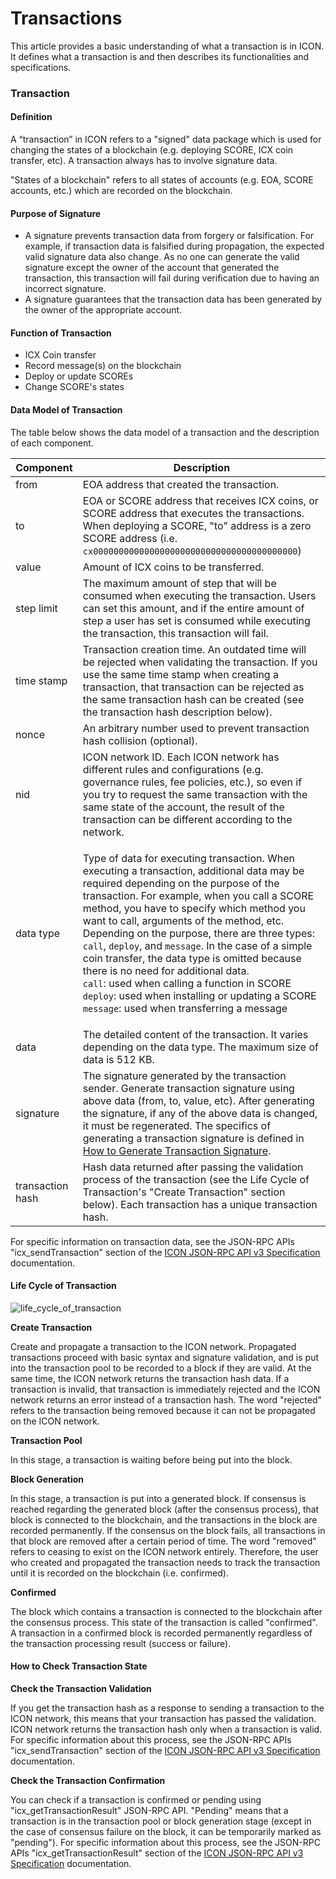 # Transactions

This article provides a basic understanding of what a transaction is in ICON. It defines what a transaction is and then describes its functionalities and specifications.

### Transaction

#### Definition

A “transaction” in ICON refers to a "signed" data package which is used for changing the states of a blockchain (e.g. deploying SCORE, ICX coin transfer, etc). A transaction always has to involve signature data.

"States of a blockchain" refers to all states of accounts (e.g. EOA, SCORE accounts, etc.) which are recorded on the blockchain.

#### Purpose of Signature

* A signature prevents transaction data from forgery or falsification. For example, if transaction data is falsified during propagation, the expected valid signature data also change. As no one can generate the valid signature except the owner of the account that generated the transaction, this transaction will fail during verification due to having an incorrect signature.
* A signature guarantees that the transaction data has been generated by the owner of the appropriate account.

#### Function of Transaction

* ICX Coin transfer
* Record message(s) on the blockchain
* Deploy or update SCOREs
* Change SCORE's states

#### Data Model of Transaction

The table below shows the data model of a transaction and the description of each component.

| Component        | **Description**                                                                                                                                                                                                                                                                                                                                                                                                                                                                                                                                                                                                                                                                                               |
| ---------------- | ------------------------------------------------------------------------------------------------------------------------------------------------------------------------------------------------------------------------------------------------------------------------------------------------------------------------------------------------------------------------------------------------------------------------------------------------------------------------------------------------------------------------------------------------------------------------------------------------------------------------------------------------------------------------------------------------------------- |
| from             | EOA address that created the transaction.                                                                                                                                                                                                                                                                                                                                                                                                                                                                                                                                                                                                                                                                     |
| to               | EOA or SCORE address that receives ICX coins, or SCORE address that executes the transactions. When deploying a SCORE, "to" address is a zero SCORE address (i.e. `cx0000000000000000000000000000000000000000`)                                                                                                                                                                                                                                                                                                                                                                                                                                                                                               |
| value            | Amount of ICX coins to be transferred.                                                                                                                                                                                                                                                                                                                                                                                                                                                                                                                                                                                                                                                                        |
| step limit       | The maximum amount of step that will be consumed when executing the transaction. Users can set this amount, and if the entire amount of step a user has set is consumed while executing the transaction, this transaction will fail.                                                                                                                                                                                                                                                                                                                                                                                                                                                                          |
| time stamp       | Transaction creation time. An outdated time will be rejected when validating the transaction. If you use the same time stamp when creating a transaction, that transaction can be rejected as the same transaction hash can be created (see the transaction hash description below).                                                                                                                                                                                                                                                                                                                                                                                                                          |
| nonce            | An arbitrary number used to prevent transaction hash collision (optional).                                                                                                                                                                                                                                                                                                                                                                                                                                                                                                                                                                                                                                    |
| nid              | ICON network ID. Each ICON network has different rules and configurations (e.g. governance rules, fee policies, etc.), so even if you try to request the same transaction with the same state of the account, the result of the transaction can be different according to the network.                                                                                                                                                                                                                                                                                                                                                                                                                        |
| data type        | <p>Type of data for executing transaction. When executing a transaction, additional data may be required depending on the purpose of the transaction. For example, when you call a SCORE method, you have to specify which method you want to call, arguments of the method, etc. Depending on the purpose, there are three types: <code>call</code>, <code>deploy</code>, and <code>message</code>. In the case of a simple coin transfer, the data type is omitted because there is no need for additional data.<br><code>call</code>: used when calling a function in SCORE<br><code>deploy</code>: used when installing or updating a SCORE<br><code>message</code>: used when transferring a message</p> |
| data             | The detailed content of the transaction. It varies depending on the data type. The maximum size of data is 512 KB.                                                                                                                                                                                                                                                                                                                                                                                                                                                                                                                                                                                            |
| signature        | The signature generated by the transaction sender. Generate transaction signature using above data (from, to, value, etc).  After generating the signature, if any of the above data is changed, it must be regenerated. The specifics of generating a transaction signature is defined in [How to Generate Transaction Signature](../../references/how-to/generate-a-transaction-signature.md).                                                                                                                                                                                                                                                                                                              |
| transaction hash | Hash data returned after passing the validation process of the transaction (see the Life Cycle of Transaction's "Create Transaction" section below). Each transaction has a unique transaction hash.                                                                                                                                                                                                                                                                                                                                                                                                                                                                                                          |

For specific information on transaction data, see the JSON-RPC APIs "icx_sendTransaction" section of the [ICON JSON-RPC API v3 Specification](../../references/reference-manuals/icon-json-rpc-api-v3-specification.md#icx_sendtransaction) documentation.

#### Life Cycle of Transaction

![life_cycle_of_transaction](https://github.com/icon-project/documentation/blob/develop/icon-key-concepts/transactions-1.png?raw=true)

**Create Transaction**

Create and propagate a transaction to the ICON network. Propagated transactions proceed with basic syntax and signature validation, and is put into the transaction pool to be recorded to a block if they are valid. At the same time, the ICON network returns the transaction hash data. If a transaction is invalid, that transaction is immediately rejected and the ICON network returns an error instead of a transaction hash. The word "rejected" refers to the transaction being removed because it can not be propagated on the ICON network.

**Transaction Pool**

In this stage, a transaction is waiting before being put into the block.

**Block Generation**

In this stage, a transaction is put into a generated block. If consensus is reached regarding the generated block (after the consensus process), that block is connected to the blockchain, and the transactions in the block are recorded permanently. If the consensus on the block fails, all transactions in that block are removed after a certain period of time. The word "removed" refers to ceasing to exist on the ICON network entirely. Therefore, the user who created and propagated the transaction needs to track the transaction until it is recorded on the blockchain (i.e. confirmed).

**Confirmed**

The block which contains a transaction is connected to the blockchain after the consensus process. This state of the transaction is called "confirmed". A transaction in a confirmed block is recorded permanently regardless of the transaction processing result (success or failure).

#### How to Check Transaction State

**Check the Transaction Validation**

If you get the transaction hash as a response to sending a transaction to the ICON network, this means that your transaction has passed the validation. ICON network returns the transaction hash only when a transaction is valid. For specific information about this process, see the JSON-RPC APIs "icx_sendTransaction" section of the [ICON JSON-RPC API v3 Specification](../../references/reference-manuals/icon-json-rpc-api-v3-specification.md#icx_sendtransaction) documentation.

**Check the Transaction Confirmation**

You can check if a transaction is confirmed or pending using "icx_getTransactionResult" JSON-RPC API. "Pending" means that a transaction is in the transaction pool or block generation stage (except in the case of consensus failure on the block, it can be temporarily marked as "pending"). For specific information about this process, see the JSON-RPC APIs "icx_getTransactionResult" section of the [ICON JSON-RPC API v3 Specification](../../references/reference-manuals/icon-json-rpc-api-v3-specification.md#icx_gettransactionresult) documentation.
